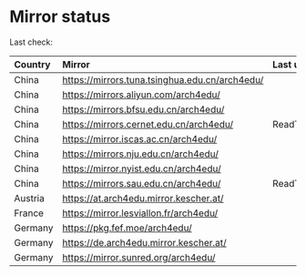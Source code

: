 <script src="./time.js"></script>
# Mirror status
Last check: <script type="text/javascript">localize(1734693473.9338458);</script>

|Country|Mirror|Last update|
|:------|:-----|:----------|
|China|https://mirrors.tuna.tsinghua.edu.cn/arch4edu/|<script type="text/javascript">localize(1734676955);</script>|
|China|https://mirrors.aliyun.com/arch4edu/|<script type="text/javascript">localize(1734633662);</script>|
|China|https://mirrors.bfsu.edu.cn/arch4edu/|<script type="text/javascript">localize(1734633662);</script>|
|China|https://mirrors.cernet.edu.cn/arch4edu/|ReadTimeout|
|China|https://mirror.iscas.ac.cn/arch4edu/|<script type="text/javascript">localize(1734633662);</script>|
|China|https://mirrors.nju.edu.cn/arch4edu/|<script type="text/javascript">localize(1734590824);</script>|
|China|https://mirror.nyist.edu.cn/arch4edu/|<script type="text/javascript">localize(1734633662);</script>|
|China|https://mirrors.sau.edu.cn/arch4edu/|ReadTimeout|
|Austria|https://at.arch4edu.mirror.kescher.at/|<script type="text/javascript">localize(1734676955);</script>|
|France|https://mirror.lesviallon.fr/arch4edu/|<script type="text/javascript">localize(1734633662);</script>|
|Germany|https://pkg.fef.moe/arch4edu/|<script type="text/javascript">localize(1734676955);</script>|
|Germany|https://de.arch4edu.mirror.kescher.at/|<script type="text/javascript">localize(1734676955);</script>|
|Germany|https://mirror.sunred.org/arch4edu/|<script type="text/javascript">localize(1734676955);</script>|

<script src="./tablefilter/tablefilter.js"></script>
<script src="./table.js"></script>